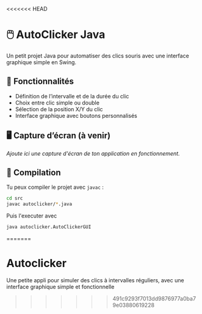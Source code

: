 <<<<<<< HEAD
# 🖱️ AutoClicker Java

Un petit projet Java pour automatiser des clics souris avec une interface graphique simple en Swing.

## 🚀 Fonctionnalités

- Définition de l’intervalle et de la durée du clic
- Choix entre clic simple ou double
- Sélection de la position X/Y du clic
- Interface graphique avec boutons personnalisés

## 🖥️ Capture d’écran (à venir)

*Ajoute ici une capture d'écran de ton application en fonctionnement.*


## 🔧 Compilation

Tu peux compiler le projet avec `javac` :

```bash
cd src
javac autoclicker/*.java
```

Puis l'executer avec 

```bash
java autoclicker.AutoClickerGUI
```
=======
# Autoclicker
Une petite appli pour simuler des clics à intervalles réguliers, avec une interface graphique simple et fonctionnelle
>>>>>>> 491c9293f7013dd9876977a0ba79e03880619228
